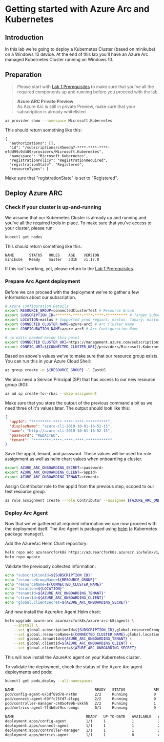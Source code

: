 # Getting started with Azure Arc and Kubernetes

## Introduction

In this lab we're going to deploy a Kubernetes Cluster (based on minikube) on a Windows 10 device. At the end of this lab you'll have an Azure Arc managed Kubernetes Cluster running on Windows 10.

## Preparation

> Please start with [Lab 1 Prerequisites](/arck8s/lab1/lab1_prerequisites.md) to make sure that you've all the required components up and running before you proceed with the lab.

> **Azure ARC Private Preview**  
> As Azure Arc is still in private Preview, make sure that your subscription is already whitelisted.

```bash
az provider show --namespace Microsoft.Kubernetes
```

This should return something like this:

```console
{
  "authorizations": [],
  "id": "/subscriptions/c45eeda7-****-****-****-efdd99c9d489/providers/Microsoft.Kubernetes",
  "namespace": "Microsoft.Kubernetes",
  "registrationPolicy": "RegistrationRequired",
  "registrationState": "Registered",
  "resourceTypes": [
```

Make sure that "registrationState" is set to "Registered".

## Deploy Azure ARC

### Check if your cluster is up-and-running

We assume that our Kubernetes Cluster is already up and running and you've all the required tools in place. To make sure that you've access to your cluster, please run:

```bash
kubectl get nodes
```

This should return something like this:

```console
NAME       STATUS   ROLES    AGE    VERSION
minikube   Ready    master   3d1h   v1.17.0
```

If this isn't working, yet, please return to the [Lab 1 Prerequisites](/arck8s/lab1/lab1_prerequisites.md).

### Prepare Arc Agent deployment

Before we can proceed with the deployment we've to gather a few information about our subscription.

```bash
# Azure Configuration Details
export RESOURCE_GROUP=connectedClusterTest # Resource Group
export SUBSCRIPTION_ID=*******-****-****-****-********** # Target Subscription ID
export LOCATION=eastus # Supported prod regions: eastus, Canary: eastus2euap (internal only)
export CONNECTED_CLUSTER_NAME=azure-arc5 # Arc Cluster Name
export CONFIGURATION_NAME=azure-arc5 # Arc Configuration Name

# no edits needed below this point 
export CONNECTED_CLUSTER_URI=https://management.azure.com/subscriptions/${SUBSCRIPTION_ID}/resourceGroups/${RESOURCE_GROUP}/providers/Microsoft.Kubernetes/connectedClusters/${CONNECTED_CLUSTER_NAME}
export CONFIG_URI=${CONNECTED_CLUSTER_URI}/providers/Microsoft.KubernetesConfiguration/sourceControlConfigurations/${CONFIGURATION_NAME}
```

Based on above's values we've to make sure that our resource group exists. You can run this in your Azure Cloud Shell:

```bash
az group create -n ${RESOURCE_GROUP} -l EastUS
```

We also need a Service Principal (SP) that has access to our new resource group (RG):

```bash
az ad sp create-for-rbac --skip-assignment
```

Make sure that you store the output of the previous command a bit as we need three of it's values later. The output should look like this:

```json
{
  "appId": "*********-****-****-****-**********",
  "displayName": "azure-cli-2019-10-01-16-52-15",
  "name": "http://azure-cli-2019-10-01-16-52-15",
  "password": "REDACTED",
  "tenant": "********-****-****-****-***********"
}
```

Save the appId, tenant, and password. These values will be used for role assignment as well as helm chart values when onboarding a cluster.

```bash
export AZURE_ARC_ONBOARDING_SECRET=<password>
export AZURE_ARC_ONBOARDING_CLIENT=<appId>
export AZURE_ARC_ONBOARDING_TENANT=<tenant>
```

Assign Contributor role to the appId from the previous step, scoped to our test resource group.

```bash
az role assignment create --role Contributor --assignee ${AZURE_ARC_ONBOARDING_CLIENT} -g ${RESOURCE_GROUP}
```

### Deploy Arc Agent

Now that we've gathered all required information we can now proceed with the deployment itself. The Arc Agent is packaged using [helm](http://helm.sh) (a Kubernetes package manager).

Add the AzureArc Helm Chart repository:

```bash
helm repo add azurearcfork8s https://azurearcfork8s.azurecr.io/helm/v1/repo
helm repo update
```

Validate the previously collected information:

```bash
echo "subscriptionId=${SUBSCRIPTION_ID}"
echo "resourceGroupName=${RESOURCE_GROUP}"
echo "resourceName=${CONNECTED_CLUSTER_NAME}"
echo "location=${LOCATION}"
echo "tenantId=${AZURE_ARC_ONBOARDING_TENANT}"
echo "clientId=${AZURE_ARC_ONBOARDING_CLIENT}"
echo "global.clientSecret=${AZURE_ARC_ONBOARDING_SECRET}"
```

And now install the AzureArc Agent Helm chart:

```bash
helm upgrade azure-arc azurearcfork8s/azure-arc-k8sagents \
    --install \
    --set global.subscriptionId=${SUBSCRIPTION_ID},global.resourceGroupName=${RESOURCE_GROUP} \
    --set global.resourceName=${CONNECTED_CLUSTER_NAME},global.location=${LOCATION} \
    --set global.tenantId=${AZURE_ARC_ONBOARDING_TENANT} \
    --set global.clientId=${AZURE_ARC_ONBOARDING_CLIENT} \
    --set global.clientSecret=${AZURE_ARC_ONBOARDING_SECRET}
```

This will now install the AzureArc agent on your Kubernetes cluster.

To validate the deployment, check the status of the Azure Arc agent deployments and pods:

```bash
kubectl get pods,deploy --all-namespaces
```

```bash
NAME                                     READY   STATUS             RESTARTS   AGE
pod/config-agent-675df89d78-n7thn        2/2     Running            0          41m
pod/connect-agent-69ffc75fd7-4lcpg       2/2     Running            0          41m
pod/controller-manager-c485c499b-vkkhh   2/2     Running            1          41m
pod/metrics-agent-7f4b6bf9cc-cmngc       0/1     Running            9          41m

NAME                                 READY   UP-TO-DATE   AVAILABLE   AGE
deployment.apps/config-agent         1/1     1            1           2d
deployment.apps/connect-agent        1/1     1            1           2d
deployment.apps/controller-manager   1/1     1            1           2d
deployment.apps/metrics-agent        1/1     1            0           41m
```